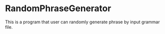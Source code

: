 # RandomPhraseGenerator
This is a program that user can randomly generate phrase by input grammar
file.

